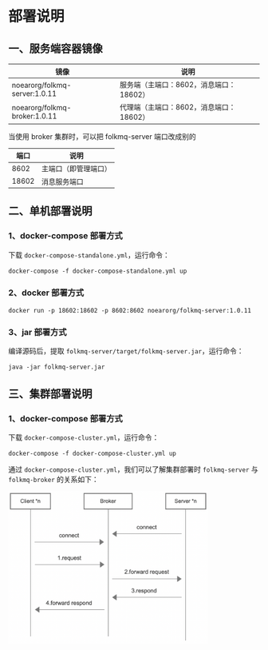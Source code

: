 
# 部署说明

## 一、服务端容器镜像

| 镜像                            | 说明                       |
|-------------------------------|--------------------------|
| noearorg/folkmq-server:1.0.11 | 服务端（主端口：8602，消息端口：18602） |
| noearorg/folkmq-broker:1.0.11 | 代理端（主端口：8602，消息端口：18602） |

当使用 broker 集群时，可以把 folkmq-server 端口改成别的


| 端口    | 说明       |
|-------|----------|
| 8602  | 主端口（即管理端口） |
| 18602 | 消息服务端口   |


## 二、单机部署说明


### 1、docker-compose 部署方式

下载 `docker-compose-standalone.yml`，运行命令：

```
docker-compose -f docker-compose-standalone.yml up
```

### 2、docker 部署方式

```
docker run -p 18602:18602 -p 8602:8602 noearorg/folkmq-server:1.0.11 
```



### 3、jar 部署方式

编译源码后，提取 `folkmq-server/target/folkmq-server.jar`，运行命令：

```
java -jar folkmq-server.jar
```

## 三、集群部署说明


### 1、docker-compose 部署方式

下载 `docker-compose-cluster.yml`，运行命令：

```
docker-compose -f docker-compose-cluster.yml up
```

通过 `docker-compose-cluster.yml`，我们可以了解集群部署时 `folkmq-server` 与 `folkmq-broker` 的关系如下：

<img src="DEV-BROKER.png" width="400">